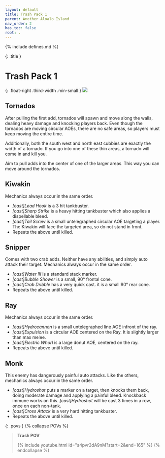 ```yaml
---
layout: default
title: Trash Pack 1
parent: Another Aloalo Island
nav_order: 2
has_toc: false
root: .
---
```


{% include defines.md %}

{: .title }
# Trash Pack 1

{: .float-right .third-width .min-small }
![](./arena.png)

## Tornados

After pulling the first add, tornados will spawn and move along the walls,
dealing heavy damage and knocking players back. Even though the tornados are
moving circular AOEs, there are no safe areas, so players must keep moving the
entire time.

Additionally, both the south west and north east cubbies are exactly the width
of a tornado. If you go into one of these thin areas, a tornado will come in and
kill you.

Aim to pull adds into the center of one of the larger areas. This way you can
move around the tornados.

## Kiwakin

Mechanics always occur in the same order.

* *[cast]Lead Hook* is a 3 hit tankbuster.
* *[cast]Sharp Strike* is a heavy hitting tankbuster which also applies a
  dispellable bleed.
* *[cast]Tail Screw* is a small untelegraphed circular AOE targeting a player.
  The Kiwakin will face the targeted area, so do not stand in front.
* Repeats the above until killed.

## Snipper

Comes with two crab adds. Neither have any abilities, and simply auto attack
their target. Mechanics always occur in the same order.

* *[cast]Water III* is a standard stack marker.
* *[cast]Bubble Shower* is a small, 90° frontal cone.
* *[cast]Crab Dribble* has a very quick cast. it is a small 90° rear cone.
* Repeats the above until killed.

## Ray

Mechanics always occur in the same order.

* *[cast]Hydrocannon* is a small untelegraphed line AOE infront of the ray.
* *[cast]Expulsion* is a circular AOE centered on the Ray. It is slightly larger
  than max melee.
* *[cast]Electric Whorl* is a large donut AOE, centered on the ray.
* Repeats the above until killed.

## Monk

This enemy has dangerously painful auto attacks. Like the others, mechanics
always occur in the same order.

* *[cast]Hydroshot* puts a marker on a target, then knocks them back, doing
  moderate damage and applying a painful bleed. Knockback immune works on this.
  *[cast]Hydroshot* will be cast 3 times in a row, once on each non-tank.
* *[cast]Cross Attack* is a very hard hitting tankbuster.
* Repeats the above until killed.

{: .povs }
{% collapse POVs %}
> **Trash POV**
>
> {% include youtube.html id="s4pvr3dA9nM?start=2&end=165" %}
{% endcollapse %}
